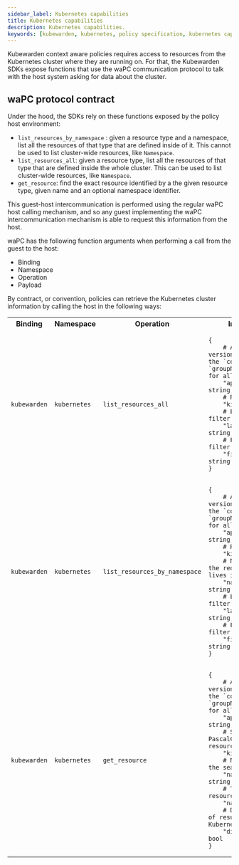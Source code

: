 ```yaml
---
sidebar_label: Kubernetes capabilities
title: Kubernetes capabilities
description: Kubernetes capabilities.
keywords: [kubewarden, kubernetes, policy specification, kubernetes capabilities]
---
```


Kubewarden context aware policies requires access to resources from the Kubernetes
cluster where they are running on. For that, the Kubewarden SDKs expose functions
that use the waPC communication protocol to talk with the host system asking for
data about the cluster.

## waPC protocol contract

Under the hood, the SDKs rely on these functions exposed by
the policy host environment:

- `list_resources_by_namespace` : given a resource type and a namespace, list all the resources of that type that are defined inside of it. This cannot be used to list cluster-wide resources, like `Namespace`.
- `list_resources_all`: given a resource type, list all the resources of that type that are defined inside the whole cluster. This can be used to list cluster-wide resources, like `Namespace`.
- `get_resource`:  find the exact resource identified by a the given resource type, given name and an optional namespace identifier.


This guest-host intercommunication is performed using the regular waPC
host calling mechanism, and so any guest implementing the waPC
intercommunication mechanism is able to request this information from
the host.

waPC has the following function arguments when performing a call from
the guest to the host:

* Binding
* Namespace
* Operation
* Payload

By contract, or convention, policies can retrieve the Kubernetes
cluster information by calling the host in the following ways:

<table>
<tr>
<th>Binding</th>
<th>Namespace</th>
<th>Operation</th>
<th>Input payload</th>
<th>Output payload (JSON format)</th>
</tr>
<tr>
<td><code>kubewarden</code></td>
<td><code>kubernetes</code></td>
<td><code>list_resources_all</code></td>
<td>

```hcl
{
	# API Group version. Use `v1` for the `core` group and `groupName/groupVersion` for all other groups
	"api_version": string,
	# Resource kind
	"kind": string,
	# Label selector to filter the resources
	"label_selector": string,
	# Field selector to filter the resources
	"field_selector": string
}
```

</td>
<td>

Return a Kubernetes [`List`](https://github.com/kubernetes/community/blob/master/contributors/devel/sig-architecture/api-conventions.md#types-kinds), which is a collection of Kubernetes objects of the same type.

:::info
Use this API function to fetch cluster-wide resources (e.g. namespaces)
:::

</td>
</tr>
<tr>
<td><code>kubewarden</code></td>
<td><code>kubernetes</code></td>
<td><code>list_resources_by_namespace</code></td>
<td>

```hcl
{
	# API Group version. Use `v1` for the `core` group and `groupName/groupVersion` for all other groups
	"api_version": string,
	# Resource kind
	"kind": string,
	# Namespace where the requested resource lives in
	"namespace": string,
	# Label selector to filter the resources
	"label_selector": string,
	# Field selector to filter the resources
	"field_selector": string
}
```

</td>
<td>

Return a Kubernetes [`List`](https://github.com/kubernetes/community/blob/master/contributors/devel/sig-architecture/api-conventions.md#types-kinds), which is a collection of Kubernetes objects of the same type.

:::caution
This API function returns an error when used to fetch cluster-wide resources (e.g. namespaces).
Please use the `list_resources_all` when dealing with cluster-wide resources.
:::

</td>
</tr>
<tr>
<td><code>kubewarden</code></td>
<td><code>kubernetes</code></td>
<td><code>get_resource</code></td>
<td>

```hcl
{
	# API Group version. Use `v1` for the `core` group and `groupName/groupVersion` for all other groups
	"api_version": string,
	# Singular PascalCase name of the resource
	"kind": string,
	# Namespace scoping the search
	"namespace": string,
	# The name of the resource
	"name": string,
	# Disable caching of results obtained from Kubernetes API Server
	"disable_cache": bool
}
```

</td>
<td>Result of <code>GET /apis/$api_version/namespaces/$namespace/$kind/$name </code></td>
</tr>

</table>
